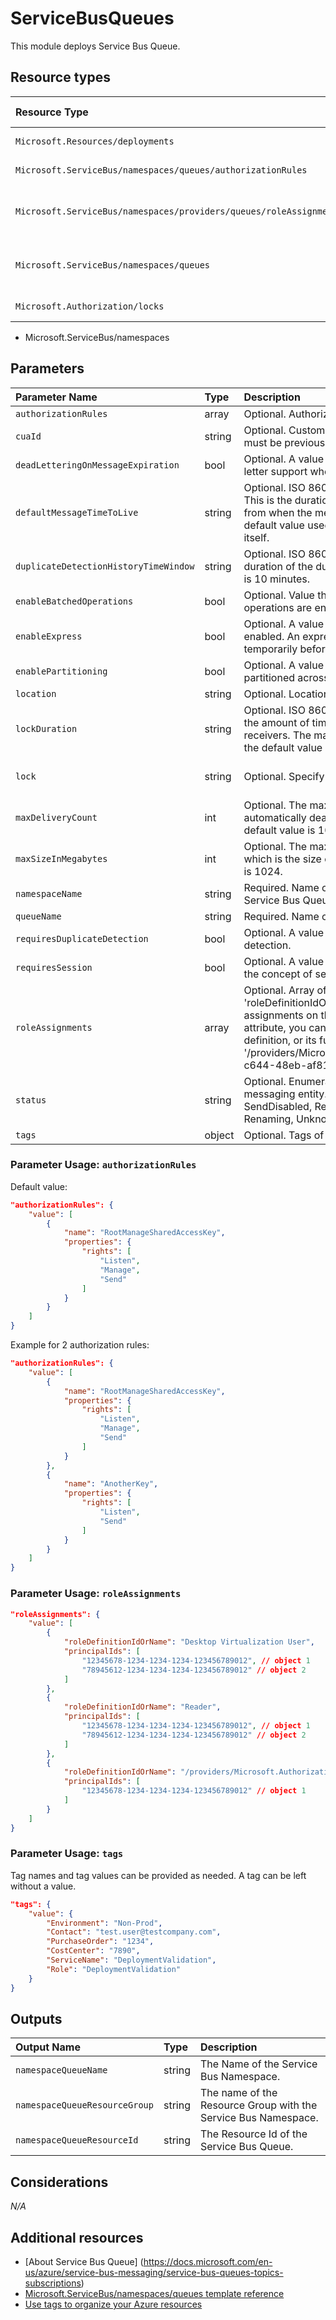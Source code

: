 # ServiceBusQueues

This module deploys Service Bus Queue.

## Resource types

| Resource Type | Api Version |
| :-- | :-- |
| `Microsoft.Resources/deployments` | 2020-06-01 |
| `Microsoft.ServiceBus/namespaces/queues/authorizationRules` | 2017-04-01 |
| `Microsoft.ServiceBus/namespaces/providers/queues/roleAssignments` | 2020-04-01-preview |
| `Microsoft.ServiceBus/namespaces/queues` | 2021-06-01-preview |
| `Microsoft.Authorization/locks` | 2016-09-01 |

- Microsoft.ServiceBus/namespaces

## Parameters

| Parameter Name | Type | Description | DefaultValue | Possible values |
| :-- | :-- | :-- | :-- | :-- |
| `authorizationRules` | array | Optional. Authorization Rules for the Service Bus Queue | System.Object[] |  |
| `cuaId` | string | Optional. Customer Usage Attribution id (GUID). This GUID must be previously registered |  |  |
| `deadLetteringOnMessageExpiration` | bool | Optional. A value that indicates whether this queue has dead letter support when a message expires. | True |  |
| `defaultMessageTimeToLive` | string | Optional. ISO 8601 default message timespan to live value. This is the duration after which the message expires, starting from when the message is sent to Service Bus. This is the default value used when TimeToLive is not set on a message itself. | P14D |  |
| `duplicateDetectionHistoryTimeWindow` | string | Optional. ISO 8601 timeSpan structure that defines the duration of the duplicate detection history. The default value is 10 minutes. | PT10M |  |
| `enableBatchedOperations` | bool | Optional. Value that indicates whether server-side batched operations are enabled. | True |  |
| `enableExpress` | bool | Optional. A value that indicates whether Express Entities are enabled. An express queue holds a message in memory temporarily before writing it to persistent storage. | False |  |
| `enablePartitioning` | bool | Optional. A value that indicates whether the queue is to be partitioned across multiple message brokers. | False |  |
| `location` | string | Optional. Location for all resources. | [resourceGroup().location] |  |
| `lockDuration` | string | Optional. ISO 8601 timespan duration of a peek-lock; that is, the amount of time that the message is locked for other receivers. The maximum value for LockDuration is 5 minutes; the default value is 1 minute. | PT1M |  |
| `lock` | string | Optional. Specify the type of lock. | 'NotSpecified' | 'CanNotDelete', 'NotSpecified', 'ReadOnly' |
| `maxDeliveryCount` | int | Optional. The maximum delivery count. A message is automatically deadlettered after this number of deliveries. default value is 10. | 10 |  |
| `maxSizeInMegabytes` | int | Optional. The maximum size of the queue in megabytes, which is the size of memory allocated for the queue. Default is 1024. | 1024 |  |
| `namespaceName` | string | Required. Name of the parent Service Bus Namespace for the Service Bus Queue. |  |  |
| `queueName` | string | Required. Name of the Service Bus Queue. |  |  |
| `requiresDuplicateDetection` | bool | Optional. A value indicating if this queue requires duplicate detection. | False |  |
| `requiresSession` | bool | Optional. A value that indicates whether the queue supports the concept of sessions. | False |  |
| `roleAssignments` | array | Optional. Array of role assignment objects that contain the 'roleDefinitionIdOrName' and 'principalId' to define RBAC role assignments on this resource. In the roleDefinitionIdOrName attribute, you can provide either the display name of the role definition, or its fully qualified ID in the following format: '/providers/Microsoft.Authorization/roleDefinitions/c2f4ef07-c644-48eb-af81-4b1b4947fb11' | System.Object[] |  |
| `status` | string | Optional. Enumerates the possible values for the status of a messaging entity. - Active, Disabled, Restoring, SendDisabled, ReceiveDisabled, Creating, Deleting, Renaming, Unknown | Active | System.Object[] |
| `tags` | object | Optional. Tags of the resource. |  |  |

### Parameter Usage: `authorizationRules`

Default value:

```json
"authorizationRules": {
    "value": [
        {
            "name": "RootManageSharedAccessKey",
            "properties": {
                "rights": [
                    "Listen",
                    "Manage",
                    "Send"
                ]
            }
        }
    ]
}
```

Example for 2 authorization rules:

```json
"authorizationRules": {
    "value": [
        {
            "name": "RootManageSharedAccessKey",
            "properties": {
                "rights": [
                    "Listen",
                    "Manage",
                    "Send"
                ]
            }
        },
        {
            "name": "AnotherKey",
            "properties": {
                "rights": [
                    "Listen",
                    "Send"
                ]
            }
        }
    ]
}
```

### Parameter Usage: `roleAssignments`

```json
"roleAssignments": {
    "value": [
        {
            "roleDefinitionIdOrName": "Desktop Virtualization User",
            "principalIds": [
                "12345678-1234-1234-1234-123456789012", // object 1
                "78945612-1234-1234-1234-123456789012" // object 2
            ]
        },
        {
            "roleDefinitionIdOrName": "Reader",
            "principalIds": [
                "12345678-1234-1234-1234-123456789012", // object 1
                "78945612-1234-1234-1234-123456789012" // object 2
            ]
        },
        {
            "roleDefinitionIdOrName": "/providers/Microsoft.Authorization/roleDefinitions/c2f4ef07-c644-48eb-af81-4b1b4947fb11",
            "principalIds": [
                "12345678-1234-1234-1234-123456789012" // object 1
            ]
        }
    ]
}
```

### Parameter Usage: `tags`

Tag names and tag values can be provided as needed. A tag can be left without a value.

```json
"tags": {
    "value": {
        "Environment": "Non-Prod",
        "Contact": "test.user@testcompany.com",
        "PurchaseOrder": "1234",
        "CostCenter": "7890",
        "ServiceName": "DeploymentValidation",
        "Role": "DeploymentValidation"
    }
}
```

## Outputs

| Output Name | Type | Description |
| :-- | :-- | :-- |
| `namespaceQueueName` | string | The Name of the Service Bus Namespace. |
| `namespaceQueueResourceGroup` | string | The name of the Resource Group with the Service Bus Namespace. |
| `namespaceQueueResourceId` | string | The Resource Id of the Service Bus Queue. |

## Considerations

*N/A*

## Additional resources

- [About Service Bus Queue] (https://docs.microsoft.com/en-us/azure/service-bus-messaging/service-bus-queues-topics-subscriptions)
- [Microsoft.ServiceBus/namespaces/queues template reference](https://docs.microsoft.com/en-us/azure/templates/microsoft.servicebus/namespaces/queues)
- [Use tags to organize your Azure resources](https://docs.microsoft.com/en-us/azure/azure-resource-manager/resource-group-using-tags)
